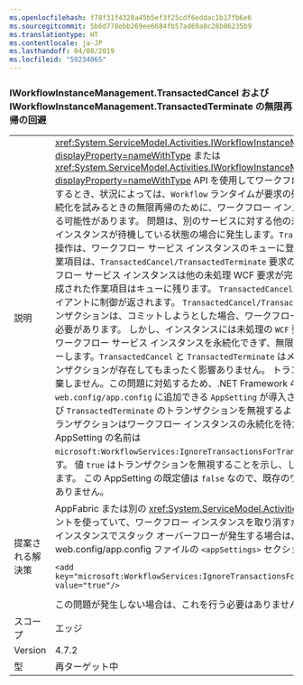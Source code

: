 ```yaml
---
ms.openlocfilehash: f78f31f4328a45b5ef3f25cdf6eddac1b17fb6e6
ms.sourcegitcommit: 5b6d778ebb269ee6684fb57ad69a8c28b06235b9
ms.translationtype: HT
ms.contentlocale: ja-JP
ms.lasthandoff: 04/08/2019
ms.locfileid: "59234065"
---
```

### <a name="avoiding-endless-recursion-for-iworkflowinstancemanagementtransactedcancel-and-iworkflowinstancemanagementtransactedterminate"></a>IWorkflowInstanceManagement.TransactedCancel および IWorkflowInstanceManagement.TransactedTerminate の無限再帰の回避

|   |   |
|---|---|
|説明|<xref:System.ServiceModel.Activities.IWorkflowInstanceManagement.TransactedCancel%2A?displayProperty=nameWithType> または <xref:System.ServiceModel.Activities.IWorkflowInstanceManagement.TransactedTerminate%2A?displayProperty=nameWithType> API を使用してワークフロー サービス インスタンスを取り消すか終了するとき、状況によっては、<code>Workflow</code> ランタイムが要求の処理の一部としてサービス インスタンスの永続化を試みるときの無限再帰のために、ワークフロー インスタンスでスタック オーバーフローが発生する可能性があります。 問題は、別のサービスに対する他の未処理 WCF 要求が完了するのをワークフロー インスタンスが待機している状態の場合に発生します。<code>TransactedCancel</code> および <code>TransactedTerminate</code> 操作は、ワークフロー サービス インスタンスのキューに登録される作業項目を作成します。 これらの作業項目は、<code>TransactedCancel/TransactedTerminate</code> 要求の処理の一部としては実行されません。 ワークフロー サービス インスタンスは他の未処理 WCF 要求が完了するのを待ってビジー状態であるため、作成された作業項目はキューに残ります。 <code>TransactedCancel/TransactedTerminate</code> 操作が完了して、クライアントに制御が返されます。 <code>TransactedCancel/TransactedTerminate</code> 操作に関連付けられているトランザクションは、コミットしようとした場合、ワークフロー サービス インスタンスの状態を永続化する必要があります。 しかし、インスタンスには未処理の <code>WCF</code> 要求があるため、ワークフロー ランタイムはワークフロー サービス インスタンスを永続化できず、無限再帰ループによってスタックがオーバーフローします。<code>TransactedCancel</code> と <code>TransactedTerminate</code> はメモリ内にのみ作業項目を作成するので、トランザクションが存在してもまったく影響ありません。 トランザクションのロールバックは作業項目を破棄しません。この問題に対処するため、.NET Framework 4.7.2 以降では、ワークフロー サービスの <code>web.config/app.config</code> に追加できる <code>AppSetting</code> が導入されています。これは、<code>TransactedCancel</code> および <code>TransactedTerminate</code> のトランザクションを無視するようにサービスに指示します。 これにより、トランザクションはワークフロー インスタンスの永続化を待たずにコミットできます。この機能の AppSetting の名前は <code>microsoft:WorkflowServices:IgnoreTransactionsForTransactedCancelAndTransactedTerminate</code> です。 値 <code>true</code> はトランザクションを無視することを示し、したがってスタック オーバーフローが回避されます。 この AppSetting の既定値は <code>false</code> なので、既存のワークフロー サービス インスタンスに影響はありません。|
|提案される解決策|AppFabric または別の <xref:System.ServiceModel.Activities.IWorkflowInstanceManagement> クライアントを使っていて、ワークフロー インスタンスを取り消すか終了しようとするとワークフロー サービス インスタンスでスタック オーバーフローが発生する場合は、ワークフロー サービスの web.config/app.config ファイルの <code>&lt;appSettings&gt;</code> セクションに以下を追加できます。<pre><code class="lang-xml">&lt;add key=&quot;microsoft:WorkflowServices:IgnoreTransactionsForTransactedCancelAndTransactedTerminate&quot; value=&quot;true&quot;/&gt;&#13;&#10;</code></pre>この問題が発生しない場合は、これを行う必要はありません。|
|スコープ|エッジ|
|Version|4.7.2|
|型|再ターゲット中|
